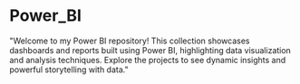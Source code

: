 # Power_BI
"Welcome to my Power BI repository! This collection showcases dashboards and reports built using Power BI, highlighting data visualization and analysis techniques. Explore the projects to see dynamic insights and powerful storytelling with data."
